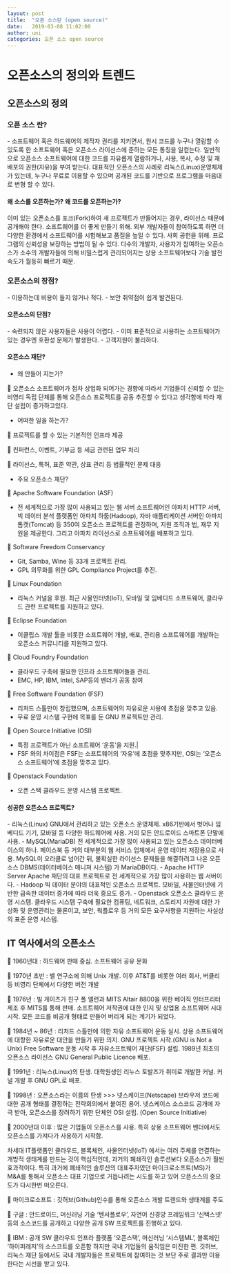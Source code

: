 ```yaml
---
layout: post
title:  "오픈 소스란 (open source)"
date:   2019-03-08 11:02:00
author: uni
categories: 오픈 소스 open source
---
```

<h1>오픈소스의 정의와 트렌드</h1>

<h2>오픈소스의 정의</h2>

<h3>오픈 소스 란?</h3>
-	소프트웨어 혹은 하드웨어의 제작자 권리를 지키면서, 원시 코드를 누구나 열람할 수 있도록 한 소프트웨어 혹은 오픈소스 라이선스에 준하는 모든 통칭을 일컫는다. 일반적으로 오픈소스 소프트웨어에 대한 코드를 자유롭게 열람하거나, 사용, 복사, 수정 및 재 배포의 권한(자유)을 부여 받는다. 대표적인 오픈소스의 사례로 리눅스(Linux)운영체제가 있는데, 누구나 무료로 이용할 수 있으며 공개된 코드를 기반으로 프로그램을 마음대로 변형 할 수 있다.

<h4>왜 소스를 오픈하는가? 왜 코드를 오픈하는가?</h4>
	이미 있는 오픈소스를 포크(Fork)하여 새 프로젝트가 만들어지는 경우, 라이선스 때문에 공개해야 한다.
소프트웨어를 더 좋게 만들기 위해. 외부 개발자들이 참여하도록 하면 더 다양한 환경에서 소프트웨어를 시험해보고 품질을 높일 수 있다.
사회 공헌을 위해.
프로그램의 신뢰성을 보장하는 방법이 될 수 있다.
다수의 개발자, 사용자가 참여하는 오픈소스가 소수의 개발자들에 의해 비밀스럽게 관리되어지는 상용 소프트웨어보다 기술 발전속도가 월등히 빠르기 때문.

<H3>오픈소스의 장점?</h3>
-	이용하는데 비용이 들지 않거나 적다.
-	보안 취약점이 쉽게 발견된다.

<H4>오픈소스의 단점?</h4>
-	숙련되지 않은 사용자들은 사용이 어렵다.
-	이미 표준적으로 사용하는 소프트웨어가 있는 경우엔 호환성 문제가 발생한다.
-	고객지원이 불리하다.

<h4>오픈소스 재단?</h4>

-	왜 만들어 지는가?

	오픈소스 소프트웨어가 점차 상업화 되어가는 경향에 따라서 기업들이 신뢰할 수 있는 비영리 독립 단체를 통해 오픈소스 프로젝트를 공동 추진할 수 있다고 생각함에 따라 재단 설립이 증가하고있다.
-	어떠한 일을 하는가?


	프로젝트를 할 수 있는 기본적인 인프라 제공

	컨퍼런스, 이벤트, 기부금 등 세금 관련된 업무 처리

	라이선스, 특허, 표준 약관, 상표 관리 등 법률적인 문제 대응

-	주요 오픈소스 재단?

	Apache Software Foundation (ASF)
- 전 세계적으로 가장 많이 사용되고 있는 웹 서버 소프트웨어인 아파치 HTTP 서버, 빅 데이터 분석 플랫폼인 아파치 하둡(Hadoop), 자바 애플리케이션 서버인 아파치 톰캣(Tomcat) 등 350여 오픈소스 프로젝트를 관장하며, 지원 조직과 법, 재무 지원을 제공한다. 그리고 아파치 라이선스로 소프트웨어를 배포하고 있다.

	Software Freedom Conservancy
- Git, Samba, Wine 등 33개 프로젝트 관리.
- GPL 의무화를 위한 GPL Compliance Project를 추진.

	Linux Foundation</br>
- 리눅스 커널을 후원. 최근 사물인터넷(IoT), 모바일 및 임베디드 소프트웨어, 클라우드 관련 프로젝트를 지원하고 있다.

	Eclipse Foundation
- 이클립스 개발 툴을 비롯한 소프트웨어 개발, 배포, 관리용 소프트웨어를 개발하는 오픈소스 커뮤니티를 지원하고 있다.

	Cloud Foundry Foundation
- 클라우드 구축에 필요한 인프라 소프트웨어들을 관리.
- EMC, HP, IBM, Intel, SAP등의 벤더가 공동 참여

	Free Software Foundation (FSF)
- 리처드 스톨만이 창립했으며, 소프트웨어의 자유로운 사용에 초점을 맞추고 있음.
- 무료 운영 시스템 구현에 목표를 둔 GNU 프로젝트만 관리.

	Open Source Initiative (OSI)
 - 특정 프로젝트가 아닌 소프트웨어 ‘운동’을 지원.|
 - FSF 와의 차이점은 FSF는 소프트웨어의 ‘자유’에 초점을 맞추지만, OSI는 ‘오픈소스 소프트웨어’에 초점을 맞추고 있다.

	Openstack Foundation
 - 오픈 스택 클라우드 운영 시스템 프로젝트.

<h4>성공한 오픈소스 프로젝트?</h4>
-	리눅스(Linux)
GNU에서 관리하고 있는 오픈소스 운영체제.
x86기반에서 벗어나 임베디드 기기, 모바일 등 다양한 하드웨어에 사용.
거의 모든 안드로이드 스마트폰 단말에 사용.
-	MySQL(MariaDB)
전 세계적으로 가장 많이 사용되고 있는 오픈소스 데이터베이스의 하나.
페이스북 등 거의 대부분의 웹 서비스 업체에서 운영 데이터 저장용으로 사용.
MySQL이 오라클로 넘어간 뒤, 불확실한 라이선스 문제들을 해결하려고 나온 오픈소스 DBMS(데이터베이스 매니져 시스템) 가 MariaDB이다.
-	Apache HTTP Server
Apache 재단의 대표 프로젝트로 전 세계적으로 가장 많이 사용하는 웹 서버이다.
-	Hadoop
빅 데이터 분야의 대표적인 오픈소스 프로젝트.
모바일, 사물인터넷에 기반한 급속한 데이터 증가에 따라 더욱 중요도 증가.
-	Openstack
오픈소스 클라우드 운영 시스템.
클라우드 시스템 구축에 필요한 컴퓨팅, 네트워크, 스토리지 자원에 대한 가상화 및 운영관리는 물론이고, 보안, 웍플로우 등 거의 모든 요구사항을 지원하는 사실상의 표준 운영 시스템.


<h2>IT 역사에서의 오픈소스</h2>

	1960년대 : 하드웨어 판매 중심. 소프트웨어 공유 문화

	1970년 초반 : 벨 연구소에 의해 Unix 개발. 이후 AT&T를 비롯한 여러 회사, 버클리 등 비영리 단체에서 다양한 버전 개발

	1976년 : 빌 게이츠가 친구 폴 앨런과 MITS Altair 8800을 위한 베이직 인터프리터 제조 후 MITS를 통해 판매. 소프트웨어 저작권에 대한 인지 및 상업용 소프트웨어 시대 시작.
모든 코드를 비공개 형태로 만들어 버리게 되는 계기가 되었다.

	1984년 ~ 86년 : 리처드 스톨만에 의한 자유 소프트웨어 운동 실시. 상용 소프트웨어에 대항한 자유로운 대안을 만들기 위한 의지.
GNU 프로젝트 시작.(GNU is Not a Unix)
Free Software 운동 시작 후 자유소프트웨어 재단(FSF) 설립.
1989년 최초의 오픈소스 라이선스 GNU General Public Licence 배포.

	1991년 : 리눅스(Linux)의 탄생.
대학원생인 리누스 토발즈가 취미로 개발한 커널. 커널 개발 후 GNU GPL로 배포.

	1998년 : 오픈소스라는 이름의 탄생 >>> 넷스케이프(Netscape) 브라우저 코드에 대한 공개 형태를 결정하는 전략회의에서 붙여진 용어.
넷스케이스 소스코드 공개에 자극 받아, 오픈소스를 장려하기 위한 단체인 OSI 설립. (Open Source Initiative)

	2000년대 이후 : 많은 기업들이 오픈소스를 사용. 특히 상용 소프트웨어 벤더에서도 오픈소스를 가져다가 사용하기 시작함.



차세대 IT플랫폼인 클라우드, 블록체인, 사물인터넷(IoT) 에서는 여러 주체를 연결하는 개방적 생태계를 만드는 것이 핵심적인데, 과거의 폐쇄적인 솔루션보다 오픈소스가 훨씬 효과적이다. 특히 과거에 폐쇄적인 솔루션의 대표주자였던 마이크로소프트(MS)가 M&A를 통해서 오픈소스 대표 기업으로 거듭나려는 시도를 하고 있어 오픈소스의 중요도가 다시한번 떠오른다.


	마이크로소프트 : 깃허브(Github)인수를 통해 오픈소스 개발 트렌드와 생태계를 주도

	구글 : 안드로이드, 머신러닝 기술 ‘텐서플로우’, 자연어 신경망 프레임워크 ‘신택스넷’ 등의 소스코드를 공개하고 다양한 공개 SW 프로젝트를 진행하고 있다.

	IBM : 공개 SW 클라우드 인프라 플랫폼 ‘오픈스택’, 머신러닝 ‘시스템ML’, 블록체인 ‘하이퍼레저’의 소스코트를 오픈함
하지만 국내 기업들의 움직임은 미진한 편. 깃허브, 리눅스 재단 등에서도 국내 개발자들은 프로젝트에 참여하는 것 보단 주로 결과만 이용한다는 시선을 받고 있다.


